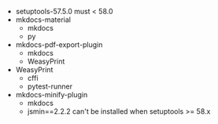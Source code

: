 - setuptools-57.5.0 must < 58.0
- mkdocs-material
  - mkdocs
  - py
- mkdocs-pdf-export-plugin
  - mkdocs
  - WeasyPrint
- WeasyPrint
  - cffi
  - pytest-runner
- mkdocs-minify-plugin
  - mkdocs
  - jsmin==2.2.2 can't be installed when setuptools >= 58.x
